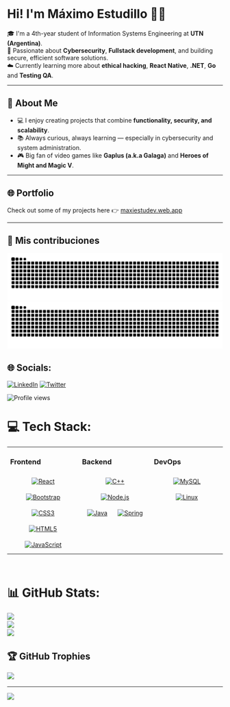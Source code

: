 # Hi! I'm Máximo Estudillo 👨‍💻  

🎓 I'm a 4th-year student of Information Systems Engineering at **UTN (Argentina)**.  
🔐 Passionate about **Cybersecurity**, **Fullstack development**, and building secure, efficient software solutions.  
☁️ Currently learning more about **ethical hacking**, **React Native**, **.NET**, **Go** and **Testing QA**.  

---

## 🚀 About Me
- 💻 I enjoy creating projects that combine **functionality, security, and scalability**.  
- 📚 Always curious, always learning — especially in cybersecurity and system administration.  
- 🎮 Big fan of video games like **Gaplus (a.k.a Galaga)** and **Heroes of Might and Magic V**.  

---

## 🌐 Portfolio
Check out some of my projects here 👉 [maxiestudev.web.app](https://maxiestudev.web.app)  

---
## 🐍 Mis contribuciones
![Snake animation](https://github.com/maxidoe2/maxidoe2/blob/output/github-contribution-grid-snake.svg#gh-light-mode-only)
![Snake animation](https://github.com/maxidoe2/maxidoe2/blob/output/github-contribution-grid-snake-dark.svg#gh-dark-mode-only)

## 🌐 Socials:
[![LinkedIn](https://img.shields.io/badge/LinkedIn-%230077B5.svg?logo=linkedin&logoColor=white)](https://www.linkedin.com/in/maxidoe24//) [![Twitter](https://img.shields.io/badge/Twitter-%231DA1F2.svg?logo=Twitter&logoColor=white)](https://twitter.com/maxidoe2) 

![Profile views](https://komarev.com/ghpvc/?username=maxidoe2)

# 💻 Tech Stack:
<table><tr><td valign="top" width="33%">

### Frontend  
<div align="center">  
<a href="https://reactjs.org/" target="_blank"><img style="margin: 10px" src="https://profilinator.rishav.dev/skills-assets/react-original-wordmark.svg" alt="React" height="50" /></a>  
<a href="https://getbootstrap.com/docs/3.4/javascript/" target="_blank"><img style="margin: 10px" src="https://profilinator.rishav.dev/skills-assets/bootstrap-plain.svg" alt="Bootstrap" height="50" /></a>  
<a href="https://www.w3schools.com/css/" target="_blank"><img style="margin: 10px" src="https://profilinator.rishav.dev/skills-assets/css3-original-wordmark.svg" alt="CSS3" height="50" /></a>  
<a href="https://en.wikipedia.org/wiki/HTML5" target="_blank"><img style="margin: 10px" src="https://profilinator.rishav.dev/skills-assets/html5-original-wordmark.svg" alt="HTML5" height="50" /></a>  
<a href="https://www.javascript.com/" target="_blank"><img style="margin: 10px" src="https://profilinator.rishav.dev/skills-assets/javascript-original.svg" alt="JavaScript" height="50" /></a>  
</div>

</td><td valign="top" width="33%">

### Backend  
<div align="center">  
<a href="https://www.cplusplus.com/" target="_blank"><img style="margin: 10px" src="https://profilinator.rishav.dev/skills-assets/cplusplus-original.svg" alt="C++" height="50" /></a>  
<a href="https://nodejs.org/" target="_blank"><img style="margin: 10px" src="https://profilinator.rishav.dev/skills-assets/nodejs-original-wordmark.svg" alt="Node.js" height="50" /></a>  
<a href="https://www.java.com/" target="_blank"><img style="margin: 10px" src="https://profilinator.rishav.dev/skills-assets/java-original-wordmark.svg" alt="Java" height="50" /></a>  
<a href="https://docs.spring.io/spring-framework/docs/3.0.x/reference/expressions.html#:~:text=The%20Spring%20Expression%20Language%20(SpEL,and%20basic%20string%20templating%20functionality." target="_blank"><img style="margin: 10px" src="https://profilinator.rishav.dev/skills-assets/springio-icon.svg" alt="Spring" height="50" /></a>  
</div>

</td><td valign="top" width="33%">

### DevOps  
<div align="center">  
<a href="https://www.mysql.com/" target="_blank"><img style="margin: 10px" src="https://profilinator.rishav.dev/skills-assets/mysql-original-wordmark.svg" alt="MySQL" height="50" /></a>  
<a href="https://www.linux.org/" target="_blank"><img style="margin: 10px" src="https://profilinator.rishav.dev/skills-assets/linux-original.svg" alt="Linux" height="50" /></a>   
</div>

</td></tr></table>  

<br/>

# 📊 GitHub Stats:
![](https://github-readme-stats.vercel.app/api?username=maxidoe2&theme=algolia&hide_border=true&include_all_commits=false&count_private=false)<br/>
![](https://github-readme-streak-stats.herokuapp.com/?user=maxidoe2&theme=algolia&hide_border=true)<br/>
![](https://github-readme-stats.vercel.app/api/top-langs/?username=maxidoe2&theme=algolia&hide_border=true&include_all_commits=false&count_private=false&layout=compact)

## 🏆 GitHub Trophies
![](https://github-profile-trophy.vercel.app/?username=maxidoe2&theme=discord&no-frame=true&no-bg=true&margin-w=4)

---
[![](https://visitcount.itsvg.in/api?id=maxidoe2y&icon=5&color=3)](https://visitcount.itsvg.in)

<!-- Proudly created with GPRM ( https://gprm.itsvg.in ) -->
